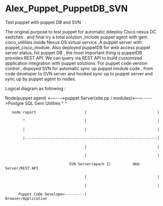 # Alex_Puppet_PuppetDB_SVN
Test puppet with puppet DB and SVN

The original purpose to test puppet for automatic ddeploy Cisco nexus DC switches . and final try a total solution ,include puppet agent with gem cisco_utilities inside Nexus OS virtual service .A puppet server with puppet_cisco_module. Also deployed puppetDB for web access puppet server status, fot puppet DB , the most important thing is puppetDB provides REST API. We can query via REST API to build customized application integration with puppet solutions. For puppet code version control , dopoyed SVN for automatic sync up puppet module code , from code developer to SVN server and hooked sync up to puppet server and sync up by puppet agent to nodes.

Logical diagram as following :

Node(puppet agent) <----->puppet Server(site.pp / modules)<------->Postgre SQL
    Gem Utilities                       ^                                ^
    
       node report                      |                                |
       
            ^                           |                                |
            
            |                           |                                | 
            
            |------------------------------------------------------------|
            
                                        |                                |
                                        
                                        |                                | 
                                        
                                 SVN Server(apach 2)          Web Server/REST API 
                                 
                                        |                                |
                                        
                                        |                                |
                                        
          Puppet Code Develope<---------|                       Browser/Application
          
                                                         
                                                         
